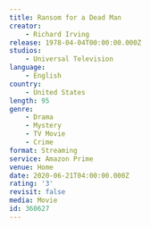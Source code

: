 ```yaml
---
title: Ransom for a Dead Man
creator:
    - Richard Irving
release: 1978-04-04T00:00:00.000Z
studios:
    - Universal Television
language:
    - English
country:
    - United States
length: 95
genre:
    - Drama
    - Mystery
    - TV Movie
    - Crime
format: Streaming
service: Amazon Prime
venue: Home
date: 2020-06-21T04:00:00.000Z
rating: '3'
revisit: false
media: Movie
id: 360627
---
```



